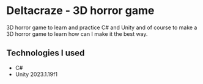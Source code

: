 # Deltacraze - 3D horror game
3D horror game to learn and practice C# and Unity and of course to make a 3D horror game to learn how can I make it the best way.
## Technologies I used
 - C#
 - Unity 2023.1.19f1
